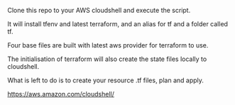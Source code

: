 Clone this repo to your AWS cloudshell and execute the script.

It will install tfenv and latest terraform, and an alias for tf and a folder called tf.

Four base files are built with latest aws provider for terraform to use.

The initialisation of terraform will also create the state files locally to cloudshell.

What is left to do is to create your resource .tf files, plan and apply.

https://aws.amazon.com/cloudshell/
